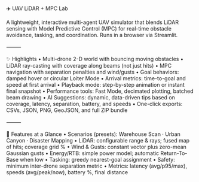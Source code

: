 ✈️ UAV LiDAR + MPC Lab

A lightweight, interactive multi-agent UAV simulator that blends LiDAR sensing with Model Predictive Control (MPC) for real-time obstacle avoidance, tasking, and coordination. Runs in a browser via Streamlit.



⸻

✨ Highlights
	•	Multi-drone 2-D world with bouncing moving obstacles
	•	LiDAR ray-casting with coverage along beams (not just hits)
	•	MPC navigation with separation penalties and wind/gusts
	•	Goal behaviors: damped hover or circular Loiter Mode
	•	Arrival metrics: time-to-goal and speed at first arrival
	•	Playback mode: step-by-step animation or instant final snapshot
	•	Performance tools: Fast Mode, decimated plotting, batched beam drawing
	•	AI Suggestions: dynamic, data-driven tips based on coverage, latency, separation, battery, and speeds
	•	One-click exports: CSVs, JSON, PNG, GeoJSON, and full ZIP bundle

⸻

🧩 Features at a Glance
	•	Scenarios (presets): Warehouse Scan · Urban Canyon · Disaster Mapping
	•	LiDAR: configurable range & rays; fused map of hits; coverage grid %
	•	Wind & Gusts: constant vector plus zero-mean Gaussian gusts
	•	Energy/RTB: simple power model; automatic Return-To-Base when low
	•	Tasking: greedy nearest-goal assignment
	•	Safety: minimum inter-drone separation metric
	•	Metrics: latency (avg/p95/max), speeds (avg/peak/now), battery %, final distance
